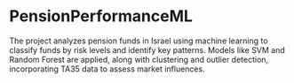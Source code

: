 # PensionPerformanceML
The project analyzes pension funds in Israel using machine learning to classify funds by risk levels and identify key patterns. Models like SVM and Random Forest are applied, along with clustering and outlier detection, incorporating TA35 data to assess market influences.
